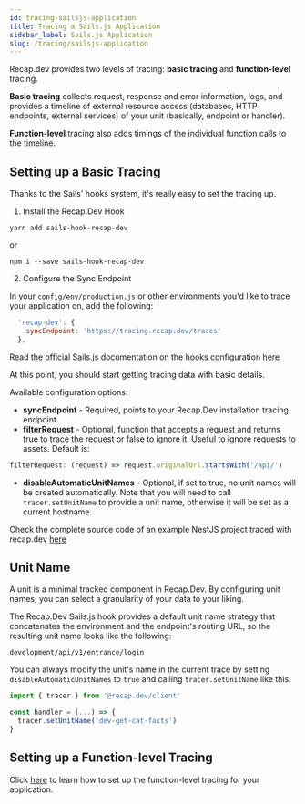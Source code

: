 ```yaml
---
id: tracing-sailsjs-application
title: Tracing a Sails.js Application
sidebar_label: Sails.js Application
slug: /tracing/sailsjs-application
---
```


Recap.dev provides two levels of tracing: **basic tracing** and **function-level** tracing.

**Basic tracing** collects request, response and error information, logs, and provides a timeline of external resource access (databases, HTTP endpoints, external services) of your unit (basically, endpoint or handler).

**Function-level** tracing also adds timings of the individual function calls to the timeline.

## Setting up a Basic Tracing

Thanks to the Sails' hooks system, it's really easy to set the tracing up. 

1. Install the Recap.Dev Hook

```shell
yarn add sails-hook-recap-dev
```

or 

```shell
npm i --save sails-hook-recap-dev
```

2. Configure the Sync Endpoint

In your `config/env/production.js` or other environments you'd like to trace your application on, add the following:
```javascript
  'recap-dev': {
    syncEndpoint: 'https://tracing.recap.dev/traces'
  },
```

Read the official Sails.js documentation on the hooks configuration [here](https://sailsjs.com/documentation/concepts/extending-sails/hooks/using-hooks#?configuring-a-hook)

At this point, you should start getting tracing data with basic details.

Available configuration options:

- **syncEndpoint** - Required, points to your Recap.Dev installation tracing endpoint.
- **filterRequest** - Optional, function that accepts a request and returns true to trace the request or false to ignore it. Useful to ignore requests to assets. Default is:

```javascript
filterRequest: (request) => request.originalUrl.startsWith('/api/')
```

- **disableAutomaticUnitNames** - Optional, if set to true, no unit names will be created automatically.
  Note that you will need to call `tracer.setUnitName` to provide a unit name, otherwise it will be set as a current hostname.

Check the complete source code of an example NestJS project traced with recap.dev [here](https://github.com/infinite-cat/recap.dev-example-nestjs-project)

## Unit Name

A unit is a minimal tracked component in Recap.Dev.
By configuring unit names, you can select a granularity of your data to your liking.

The Recap.Dev Sails.js hook provides a default unit name strategy that concatenates the environment and the endpoint's routing URL, so the resulting unit name looks like the following:

```shell
development/api/v1/entrance/login
```

You can always modify the unit's name in the current trace by setting `disableAutomaticUnitNames` to `true` and calling `tracer.setUnitName` like this:

```js
import { tracer } from '@recap.dev/client'

const handler = (...) => {
  tracer.setUnitName('dev-get-cat-facts')
}
```


## Setting up a Function-level Tracing

Click [here](/docs/tracing/function-level-tracing) to learn how to set up the function-level tracing for your application.

